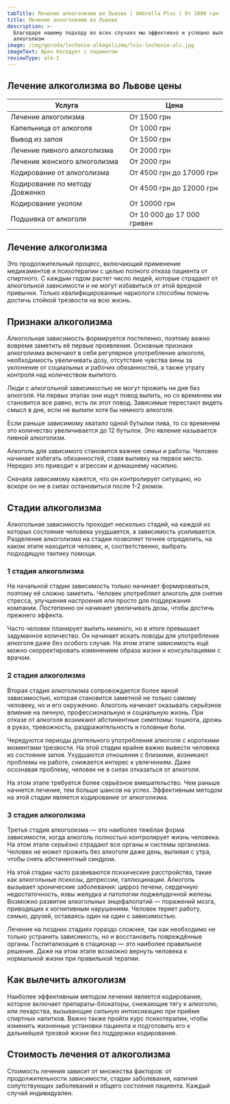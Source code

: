 ```yaml
---
tabTitle: Лечение алкоголизма во Львове | Umbrella Plus | От 1000 грн
title: Лечение алкоголизма во Львове
description: >-
  Благодаря нашему подходу во всех случаях мы эффективно и успешно вылечиваем
  алкоголизм
image: /img/goroda/lechenie-alkogolizma/lviv-lechenie-alc.jpg
imageText: Врач беседует с пациентом
reviewType: alk-1
---
```


## Лечение алкоголизма во Львове цены

| Услуга                         | Цена                       |
| ------------------------------ | -------------------------- |
| Лечение алкоголизма            | От 1500 грн                |
| Капельница от алкоголя         | От 1000 грн                |
| Вывод из запоя                 | От 1500 грн                |
| Лечение пивного алкоголизма    | От 2000 грн                |
| Лечение женского алкоголизма   | От 2000 грн                |
| Кодирование от алкоголизма     | От 4500 грн до 17000 грн   |
| Кодирование по методу Довженко | От 4500 грн до 12000 грн   |
| Кодирование уколом             | От 10000 грн               |
| Подшивка от алкоголя           | От 10 000 до 17 000 гривен |

## Лечение алкоголизма

Это продолжительный процесс, включающий применение медикаментов и психотерапии с целью полного отказа пациента от спиртного. С каждым годом растет число людей, которые страдают от алкогольной зависимости и не могут избавиться от этой вредной привычки. Только квалифицированные наркологи способны помочь достичь стойкой трезвости на всю жизнь.

## Признаки алкоголизма

Алкогольная зависимость формируется постепенно, поэтому важно вовремя заметить её первые проявления. Основные признаки алкоголизма включают в себя регулярное употребление алкоголя, необходимость увеличивать дозу, отсутствие чувства вины за уклонение от социальных и рабочих обязанностей, а также утрату контроля над количеством выпитого.

Люди с алкогольной зависимостью не могут прожить ни дня без алкоголя. На первых этапах они ищут повод выпить, но со временем им становится все равно, есть ли этот повод. Зависимые перестают видеть смысл в дне, если не выпили хотя бы немного алкоголя.

Если раньше зависимому хватало одной бутылки пива, то со временем это количество увеличивается до 12 бутылок. Это явление называется пивной алкоголизм.

Алкоголь для зависимого становится важнее семьи и работы. Человек начинает избегать обязанностей, ставя выпивку на первое место. Нередко это приводит к агрессии и домашнему насилию.

Сначала зависимому кажется, что он контролирует ситуацию, но вскоре он не в силах остановиться после 1-2 рюмок.

## Стадии алкоголизма

Алкогольная зависимость проходит несколько стадий, на каждой из которых состояние человека ухудшается, а зависимость усиливается. Разделение алкоголизма на стадии позволяет точнее определить, на каком этапе находится человек, и, соответственно, выбрать подходящую тактику помощи.

### 1 стадия алкоголизма

На начальной стадии зависимость только начинает формироваться, поэтому её сложно заметить. Человек употребляет алкоголь для снятия стресса, улучшения настроения или просто для поддержания компании. Постепенно он начинает увеличивать дозы, чтобы достичь прежнего эффекта.

Часто человек планирует выпить немного, но в итоге превышает задуманное количество. Он начинает искать поводы для употребления алкоголя даже без особого случая. На этом этапе зависимость ещё можно скорректировать изменением образа жизни и консультациями с врачом.

### 2 стадия алкоголизма

Вторая стадия алкоголизма сопровождается более явной зависимостью, которая становится заметной не только самому человеку, но и его окружению. Алкоголь начинает оказывать серьёзное влияние на личную, профессиональную и социальную жизнь. При отказе от алкоголя возникают абстинентные симптомы: тошнота, дрожь в руках, тревожность, раздражительность и головные боли.

Чередуются периоды длительного употребления алкоголя с короткими моментами трезвости. На этой стадии крайне важно вывести человека из состояния запоя. Ухудшаются отношения с близкими, возникают проблемы на работе, снижается интерес к увлечениям. Даже осознавая проблему, человек не в силах отказаться от алкоголя.

На этом этапе требуется более серьёзное вмешательство. Чем раньше начнется лечение, тем больше шансов на успех. Эффективным методом на этой стадии является кодирование от алкоголизма.

### 3 стадия алкоголизма

Третья стадия алкоголизма — это наиболее тяжёлая форма зависимости, когда алкоголь полностью контролирует жизнь человека. На этом этапе серьёзно страдают все органы и системы организма. Человек не может прожить без алкоголя даже день, выпивая с утра, чтобы снять абстинентный синдром.

На этой стадии часто развиваются психические расстройства, такие как алкогольные психозы, депрессии, галлюцинации. Алкоголь вызывает хронические заболевания: цирроз печени, сердечную недостаточность, язвы желудка и патологии поджелудочной железы. Возможно развитие алкогольных энцефалопатий — поражений мозга, приводящих к когнитивным нарушениям. Человек теряет работу, семью, друзей, оставаясь один на один с зависимостью.

Лечение на поздних стадиях гораздо сложнее, так как необходимо не только устранить зависимость, но и восстановить повреждённые органы. Госпитализация в стационар — это наиболее правильное решение. Даже на этом этапе возможно вернуть человека к нормальной жизни при правильной терапии.

## Как вылечить алкоголизм

Наиболее эффективным методом лечения является кодирование, которое включает препараты-блокаторы, снижающие тягу к алкоголю, или лекарства, вызывающие сильную интоксикацию при приёме спиртных напитков. Важно также пройти курс психотерапии, чтобы изменить жизненные установки пациента и подготовить его к дальнейшей трезвой жизни без поддержки кодирования.

## Стоимость лечения от алкоголизма

Стоимость лечения зависит от множества факторов: от продолжительности зависимости, стадии заболевания, наличия сопутствующих заболеваний и общего состояния пациента. Каждый случай индивидуален.
